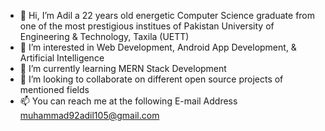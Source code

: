 - 👋 Hi, I’m Adil a 22 years old energetic Computer Science graduate from one of the most prestigious institues of Pakistan University of Engineering & Technology, Taxila (UETT)
- 👀 I’m interested in Web Development, Android App Development, & Artificial Intelligence
- 🌱 I’m currently learning MERN Stack Development
- 💞️ I’m looking to collaborate on different open source projects of mentioned fields
- 📫 You can reach me at the following E-mail Address
muhammad92adil105@gmail.com

<!---
madil9966/madil9966 is a ✨ special ✨ repository because its `README.md` (this file) appears on your GitHub profile.
You can click the Preview link to take a look at your changes.
--->
